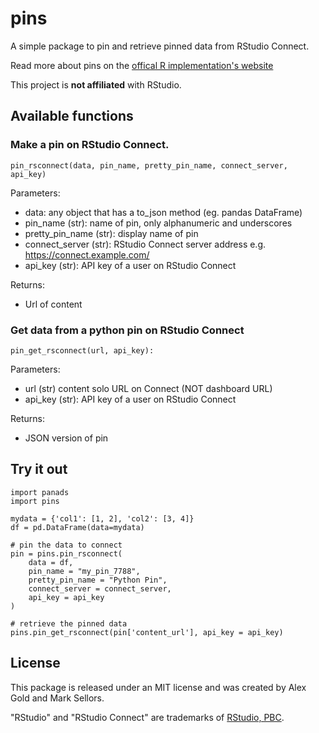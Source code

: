 # pins

A simple package to pin and retrieve pinned data from RStudio Connect.

Read more about pins on the [offical R implementation's website](https://pins.rstudio.com)

This project is **not affiliated** with RStudio.


## Available functions

### Make a pin on RStudio Connect.

```
pin_rsconnect(data, pin_name, pretty_pin_name, connect_server, api_key)
```
  
Parameters:

* data: any object that has a to_json method (eg. pandas DataFrame)
* pin_name (str): name of pin, only alphanumeric and underscores
* pretty_pin_name (str): display name of pin
* connect_server (str): RStudio Connect server address e.g. https://connect.example.com/
* api_key (str): API key of a user on RStudio Connect
      
Returns:

* Url of content
  

### Get data from a python pin on RStudio Connect

```
pin_get_rsconnect(url, api_key):
```

Parameters:

* url (str) content solo URL on Connect (NOT dashboard URL)
* api_key (str): API key of a user on RStudio Connect
      
Returns:

* JSON version of pin


## Try it out

```
import panads
import pins

mydata = {'col1': [1, 2], 'col2': [3, 4]}
df = pd.DataFrame(data=mydata)

# pin the data to connect
pin = pins.pin_rsconnect(
    data = df, 
    pin_name = "my_pin_7788", 
    pretty_pin_name = "Python Pin", 
    connect_server = connect_server, 
    api_key = api_key
)

# retrieve the pinned data
pins.pin_get_rsconnect(pin['content_url'], api_key = api_key)
```

## License

This package is released under an MIT license and was created by Alex Gold and Mark Sellors.

"RStudio" and "RStudio Connect" are trademarks of [RStudio, PBC](https://rstudio.com).

